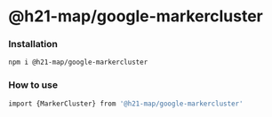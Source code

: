 
# @h21-map/google-markercluster

### Installation
```bash
npm i @h21-map/google-markercluster
```
### How to use
```bash
import {MarkerCluster} from '@h21-map/google-markercluster'
```
